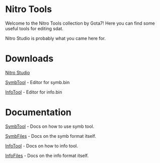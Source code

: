 # Nitro Tools
Welcome to the Nitro Tools collection by Gota7!
Here you can find some useful tools for editing sdat.

Nitro Studio is probably what you came here for.

# Downloads
[Nitro Studio](https://github.com/Gota7/NitroTools/raw/master/NitroStudio/NitroStudio/bin/Debug/NitroStudioBeta.zip)

[SymbTool](https://github.com/Gota7/NitroTools/raw/master/SymbTool/SymbTool/bin/Debug/SymbTool.exe) - Editor for symb.bin

[InfoTool](https://github.com/Gota7/NitroTools/raw/master/InfoTool/InfoTool/bin/Debug/InfoTool.exe) - Editor for info.bin

# Documentation
[SymbTool]() - Docs on how to use symb tool.

[SymbFiles]() - Docs on the symb format itself.

[InfoTool]() - Docs on how to info tool.

[InfoFiles]() - Docs on the info format itself.
